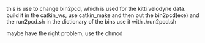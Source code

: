 this is use to change bin2pcd, which is used for the kitti velodyne data.
build it in the catkin_ws, use catkin_make
and then put the bin2pcd(exe) and the run2pcd.sh in the dictionary of the bins
use it with ./run2pcd.sh

maybe have the right problem, use the chmod
